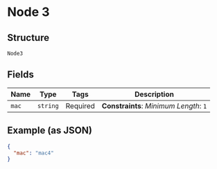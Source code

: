 
# Node 3

## Structure

`Node3`

## Fields

| Name | Type | Tags | Description |
|  --- | --- | --- | --- |
| `mac` | `string` | Required | **Constraints**: *Minimum Length*: `1` |

## Example (as JSON)

```json
{
  "mac": "mac4"
}
```

